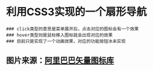 # 利用CSS3实现的一个扇形导航
	### click类型的意思是菜单展开后，点击对应的图标会有一个效果
	### hover类型则是鼠标移入图标就会出现对应的效果
	### 目前只是实现了一个动画效果，对应的功能按钮冰未实现 
## 图片来源：[阿里巴巴矢量图标库](https://www.iconfont.cn/ "阿里巴巴矢量图标库")	